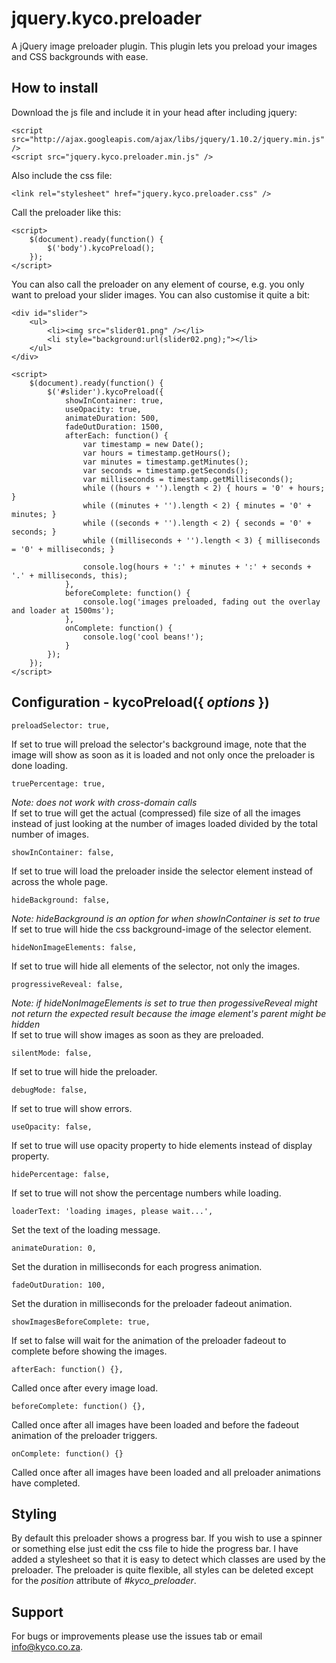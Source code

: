 jquery.kyco.preloader
=====================

A jQuery image preloader plugin. This plugin lets you preload your images and CSS backgrounds with ease.


How to install
--------------

Download the js file and include it in your head after including jquery:

    <script src="http://ajax.googleapis.com/ajax/libs/jquery/1.10.2/jquery.min.js" />
    <script src="jquery.kyco.preloader.min.js" />

Also include the css file:

    <link rel="stylesheet" href="jquery.kyco.preloader.css" />

Call the preloader like this:

    <script>
        $(document).ready(function() {
            $('body').kycoPreload();
        });
    </script>

You can also call the preloader on any element of course, e.g. you only want to preload
your slider images. You can also customise it quite a bit:

    <div id="slider">
        <ul>
            <li><img src="slider01.png" /></li>
            <li style="background:url(slider02.png);"></li>
        </ul>
    </div>

    <script>
        $(document).ready(function() {
            $('#slider').kycoPreload({
                showInContainer: true,
                useOpacity: true,
                animateDuration: 500,
                fadeOutDuration: 1500,
                afterEach: function() {
                    var timestamp = new Date();
                    var hours = timestamp.getHours();
                    var minutes = timestamp.getMinutes();
                    var seconds = timestamp.getSeconds();
                    var milliseconds = timestamp.getMilliseconds();
                    while ((hours + '').length < 2) { hours = '0' + hours; }
                    while ((minutes + '').length < 2) { minutes = '0' + minutes; }
                    while ((seconds + '').length < 2) { seconds = '0' + seconds; }
                    while ((milliseconds + '').length < 3) { milliseconds = '0' + milliseconds; }
                    
                    console.log(hours + ':' + minutes + ':' + seconds + '.' + milliseconds, this);
                },
                beforeComplete: function() {
                    console.log('images preloaded, fading out the overlay and loader at 1500ms');
                },
                onComplete: function() {
                    console.log('cool beans!');
                }
            });
        });
    </script>


Configuration - kycoPreload({ <em>options</em> })
-------------------------------------------------

    preloadSelector: true,

If set to true will preload the selector's background image, note that the image will show
as soon as it is loaded and not only once the preloader is done loading.

    truePercentage: true,

*Note: does not work with cross-domain calls*  
If set to true will get the actual (compressed) file size of all the images instead of just looking
at the number of images loaded divided by the total number of images.

    showInContainer: false,

If set to true will load the preloader inside the selector element instead of across the whole page.

    hideBackground: false,

*Note: hideBackground is an option for when showInContainer is set to true*  
If set to true will hide the css background-image of the selector element.

    hideNonImageElements: false,

If set to true will hide all elements of the selector, not only the images.

    progressiveReveal: false,

*Note: if hideNonImageElements is set to true then progessiveReveal might not return 
the expected result because the image element's parent might be hidden*  
If set to true will show images as soon as they are preloaded.

    silentMode: false,

If set to true will hide the preloader.

    debugMode: false,

If set to true will show errors.

    useOpacity: false,

If set to true will use opacity property to hide elements instead of display property.

    hidePercentage: false,

If set to true will not show the percentage numbers while loading.

    loaderText: 'loading images, please wait...',

Set the text of the loading message.

    animateDuration: 0,

Set the duration in milliseconds for each progress animation.

    fadeOutDuration: 100,

Set the duration in milliseconds for the preloader fadeout animation.

    showImagesBeforeComplete: true,

If set to false will wait for the animation of the preloader fadeout to complete before showing the images.

    afterEach: function() {},

Called once after every image load.

    beforeComplete: function() {},

Called once after all images have been loaded and before the fadeout animation of the preloader triggers.

    onComplete: function() {}

Called once after all images have been loaded and all preloader animations have completed.


Styling
-------

By default this preloader shows a progress bar. If you wish to use a spinner or something else
just edit the css file to hide the progress bar. I have added a stylesheet so that it is easy to 
detect which classes are used by the preloader. The preloader is quite flexible, all styles can 
be deleted except for the *position* attribute of *#kyco_preloader*.


Support
-------

For bugs or improvements please use the issues tab or email info@kyco.co.za.
